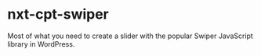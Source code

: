 # nxt-cpt-swiper
Most of what you need to create a slider with the popular Swiper JavaScript library in WordPress.
